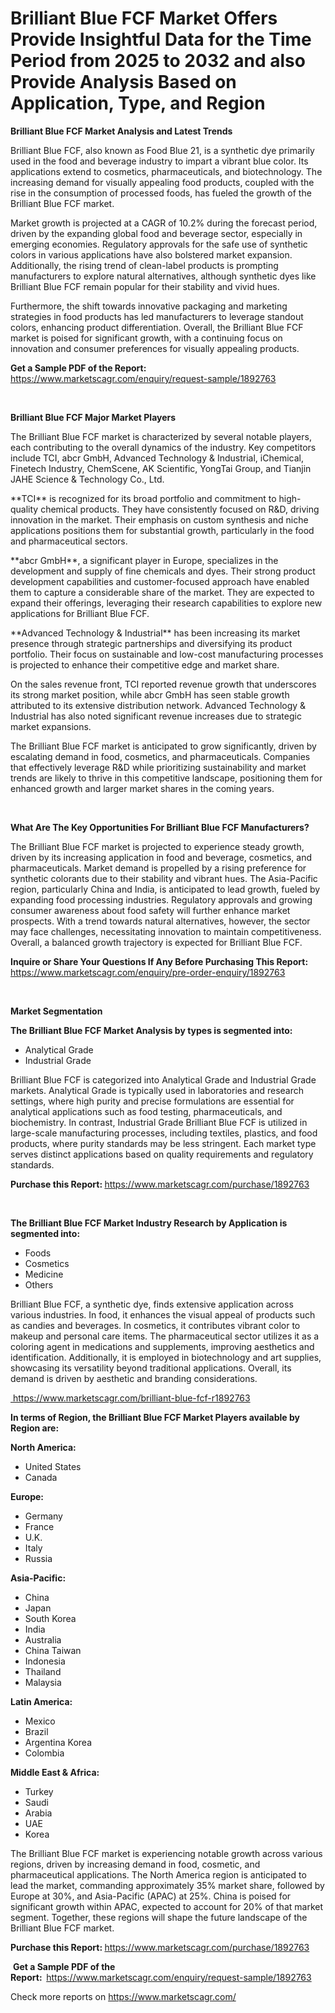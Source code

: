 <p><h1>Brilliant Blue FCF Market Offers Provide Insightful Data for the Time Period from 2025 to 2032 and also Provide Analysis Based on Application, Type, and Region</h1></p><p><strong>Brilliant Blue FCF Market Analysis and Latest Trends</strong></p>
<p><p>Brilliant Blue FCF, also known as Food Blue 21, is a synthetic dye primarily used in the food and beverage industry to impart a vibrant blue color. Its applications extend to cosmetics, pharmaceuticals, and biotechnology. The increasing demand for visually appealing food products, coupled with the rise in the consumption of processed foods, has fueled the growth of the Brilliant Blue FCF market.</p><p>Market growth is projected at a CAGR of 10.2% during the forecast period, driven by the expanding global food and beverage sector, especially in emerging economies. Regulatory approvals for the safe use of synthetic colors in various applications have also bolstered market expansion. Additionally, the rising trend of clean-label products is prompting manufacturers to explore natural alternatives, although synthetic dyes like Brilliant Blue FCF remain popular for their stability and vivid hues.</p><p>Furthermore, the shift towards innovative packaging and marketing strategies in food products has led manufacturers to leverage standout colors, enhancing product differentiation. Overall, the Brilliant Blue FCF market is poised for significant growth, with a continuing focus on innovation and consumer preferences for visually appealing products.</p></p>
<p><strong>Get a Sample PDF of the Report:&nbsp;</strong> <a href="https://www.marketscagr.com/enquiry/request-sample/1892763?utm_campaign=1869&utm_medium=2&utm_source=Github&utm_content=ia&utm_term=30012025&utm_id=brilliant-blue-fcf">https://www.marketscagr.com/enquiry/request-sample/1892763</a></p>
<p>&nbsp;</p>
<p><strong>Brilliant Blue FCF Major Market Players</strong></p>
<p><p>The Brilliant Blue FCF market is characterized by several notable players, each contributing to the overall dynamics of the industry. Key competitors include TCI, abcr GmbH, Advanced Technology & Industrial, iChemical, Finetech Industry, ChemScene, AK Scientific, YongTai Group, and Tianjin JAHE Science & Technology Co., Ltd.</p><p>**TCI** is recognized for its broad portfolio and commitment to high-quality chemical products. They have consistently focused on R&D, driving innovation in the market. Their emphasis on custom synthesis and niche applications positions them for substantial growth, particularly in the food and pharmaceutical sectors.</p><p>**abcr GmbH**, a significant player in Europe, specializes in the development and supply of fine chemicals and dyes. Their strong product development capabilities and customer-focused approach have enabled them to capture a considerable share of the market. They are expected to expand their offerings, leveraging their research capabilities to explore new applications for Brilliant Blue FCF.</p><p>**Advanced Technology & Industrial** has been increasing its market presence through strategic partnerships and diversifying its product portfolio. Their focus on sustainable and low-cost manufacturing processes is projected to enhance their competitive edge and market share.</p><p>On the sales revenue front, TCI reported revenue growth that underscores its strong market position, while abcr GmbH has seen stable growth attributed to its extensive distribution network. Advanced Technology & Industrial has also noted significant revenue increases due to strategic market expansions.</p><p>The Brilliant Blue FCF market is anticipated to grow significantly, driven by escalating demand in food, cosmetics, and pharmaceuticals. Companies that effectively leverage R&D while prioritizing sustainability and market trends are likely to thrive in this competitive landscape, positioning them for enhanced growth and larger market shares in the coming years.</p></p>
<p>&nbsp;</p>
<p><strong>What Are The Key Opportunities For Brilliant Blue FCF Manufacturers?</strong></p>
<p><p>The Brilliant Blue FCF market is projected to experience steady growth, driven by its increasing application in food and beverage, cosmetics, and pharmaceuticals. Market demand is propelled by a rising preference for synthetic colorants due to their stability and vibrant hues. The Asia-Pacific region, particularly China and India, is anticipated to lead growth, fueled by expanding food processing industries. Regulatory approvals and growing consumer awareness about food safety will further enhance market prospects. With a trend towards natural alternatives, however, the sector may face challenges, necessitating innovation to maintain competitiveness. Overall, a balanced growth trajectory is expected for Brilliant Blue FCF.</p></p>
<p><strong>Inquire or Share Your Questions If Any Before Purchasing This Report:</strong> <a href="https://www.marketscagr.com/enquiry/pre-order-enquiry/1892763?utm_campaign=1869&utm_medium=2&utm_source=Github&utm_content=ia&utm_term=30012025&utm_id=brilliant-blue-fcf">https://www.marketscagr.com/enquiry/pre-order-enquiry/1892763</a></p>
<p>&nbsp;</p>
<p><strong>Market Segmentation</strong></p>
<p><strong>The Brilliant Blue FCF Market Analysis by types is segmented into:</strong></p>
<p><ul><li>Analytical Grade</li><li>Industrial Grade</li></ul></p>
<p><p>Brilliant Blue FCF is categorized into Analytical Grade and Industrial Grade markets. Analytical Grade is typically used in laboratories and research settings, where high purity and precise formulations are essential for analytical applications such as food testing, pharmaceuticals, and biochemistry. In contrast, Industrial Grade Brilliant Blue FCF is utilized in large-scale manufacturing processes, including textiles, plastics, and food products, where purity standards may be less stringent. Each market type serves distinct applications based on quality requirements and regulatory standards.</p></p>
<p><strong>Purchase this Report:&nbsp;</strong><a href="https://www.marketscagr.com/purchase/1892763?utm_campaign=1869&utm_medium=2&utm_source=Github&utm_content=ia&utm_term=30012025&utm_id=brilliant-blue-fcf">https://www.marketscagr.com/purchase/1892763</a></p>
<p>&nbsp;</p>
<p><strong>The Brilliant Blue FCF Market Industry Research by Application is segmented into:</strong></p>
<p><ul><li>Foods</li><li>Cosmetics</li><li>Medicine</li><li>Others</li></ul></p>
<p><p>Brilliant Blue FCF, a synthetic dye, finds extensive application across various industries. In food, it enhances the visual appeal of products such as candies and beverages. In cosmetics, it contributes vibrant color to makeup and personal care items. The pharmaceutical sector utilizes it as a coloring agent in medications and supplements, improving aesthetics and identification. Additionally, it is employed in biotechnology and art supplies, showcasing its versatility beyond traditional applications. Overall, its demand is driven by aesthetic and branding considerations.</p></p>
<p><a href="https://www.marketscagr.com/brilliant-blue-fcf-r1892763?utm_campaign=1869&utm_medium=2&utm_source=Github&utm_content=ia&utm_term=30012025&utm_id=brilliant-blue-fcf">&nbsp;https://www.marketscagr.com/brilliant-blue-fcf-r1892763</a></p>
<p><strong>In terms of Region, the Brilliant Blue FCF Market Players available by Region are:</strong></p>
<p>
    <p> <strong> North America: </strong>
        <ul>
            <li>United States</li>
            <li>Canada</li>
        </ul>
        </p> 
    <p> <strong> Europe: </strong>
        <ul>
            <li>Germany</li>
            <li>France</li>
            <li>U.K.</li>
            <li>Italy</li>
            <li>Russia</li>
        </ul>
        </p> 
    <p> <strong> Asia-Pacific: </strong>
        <ul>
            <li>China</li>
            <li>Japan</li>
            <li>South Korea</li>
            <li>India</li>
            <li>Australia</li>
            <li>China Taiwan</li>
            <li>Indonesia</li>
            <li>Thailand</li>
            <li>Malaysia</li>
        </ul>
        </p> 
    <p> <strong> Latin America: </strong>
        <ul>
            <li>Mexico</li>
            <li>Brazil</li>
            <li>Argentina Korea</li>
            <li>Colombia</li>
        </ul>
        </p> 
    <p> <strong> Middle East & Africa: </strong>
        <ul>
            <li>Turkey</li>
            <li>Saudi</li>
            <li>Arabia</li>
            <li>UAE</li>
            <li>Korea</li>
        </ul>
    </p>
    </p>
<p><p>The Brilliant Blue FCF market is experiencing notable growth across various regions, driven by increasing demand in food, cosmetic, and pharmaceutical applications. The North America region is anticipated to lead the market, commanding approximately 35% market share, followed by Europe at 30%, and Asia-Pacific (APAC) at 25%. China is poised for significant growth within APAC, expected to account for 20% of that market segment. Together, these regions will shape the future landscape of the Brilliant Blue FCF market.</p></p>
<p><strong>Purchase this Report: </strong><a href="https://www.marketscagr.com/purchase/1892763?utm_campaign=1869&utm_medium=2&utm_source=Github&utm_content=ia&utm_term=30012025&utm_id=brilliant-blue-fcf">https://www.marketscagr.com/purchase/1892763</a></p>
<p>&nbsp;<strong>Get a Sample PDF of the Report:&nbsp;&nbsp;</strong><a href="https://www.marketscagr.com/enquiry/request-sample/1892763?utm_campaign=1869&utm_medium=2&utm_source=Github&utm_content=ia&utm_term=30012025&utm_id=brilliant-blue-fcf">https://www.marketscagr.com/enquiry/request-sample/1892763</a></p>
<p><strong></strong></p>
<p>Check more reports on <a href="https://www.marketscagr.com/?utm_campaign=1869&utm_medium=2&utm_source=Github&utm_content=ia&utm_term=30012025&utm_id=brilliant-blue-fcf">https://www.marketscagr.com/</a></p>